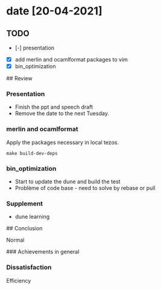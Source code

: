 # date [20-04-2021]

## TODO

- [-] presentation
- [x] add merlin and ocamlformat packages to vim
- [x] bin_optimization

## Review

### Presentation

- Finish the ppt and speech draft
- Remove the date to the next Tuesday.

### merlin and ocamlformat

Apply the packages necessary in local tezos.

`
make build-dev-deps
`

### bin_optimization

- Start to update the dune and build the test
- Problème of code base - need to solve by rebase or pull

### Supplement

- dune learning

## Conclusion

Normal

### Achievements in general


### Dissatisfaction

Efficiency

